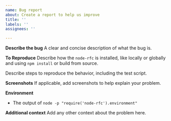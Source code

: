 ```yaml
---
name: Bug report
about: Create a report to help us improve
title: ''
labels: ''
assignees: ''

---
```


**Describe the bug**
A clear and concise description of what the bug is.

**To Reproduce**
Describe how the `node-rfc` is installed, like locally or globally and using `npm install` or build from source.

Describe steps to reproduce the behavior, including the test script.

**Screenshots**
If applicable, add screenshots to help explain your problem.

**Environment**
 - The output of `node -p "require('node-rfc').environment"`

**Additional context**
Add any other context about the problem here.
